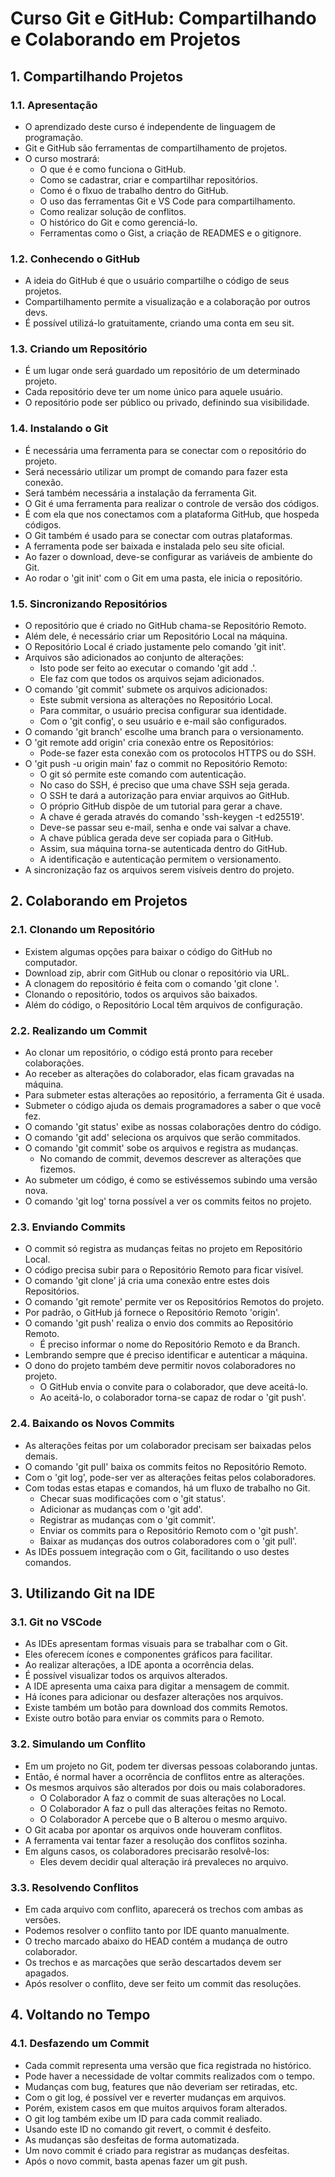 # Curso Git e GitHub: Compartilhando e Colaborando em Projetos

## 1. Compartilhando Projetos

### 1.1. Apresentação
- O aprendizado deste curso é independente de linguagem de programação.
- Git e GitHub são ferramentas de compartilhamento de projetos.
- O curso mostrará:
	- O que é e como funciona o GitHub.
	- Como se cadastrar, criar e compartilhar repositórios.
	- Como é o flxuo de trabalho dentro do GitHub.
	- O uso das ferramentas Git e VS Code para compartilhamento.
	- Como realizar solução de conflitos.
	- O histórico do Git e como gerenciá-lo.
	- Ferramentas como o Gist, a criação de READMES e o gitignore.

### 1.2. Conhecendo o GitHub
- A ideia do GitHub é que o usuário compartilhe o código de seus projetos.
- Compartilhamento permite a visualização e a colaboração por outros devs.
- É possível utilizá-lo gratuitamente, criando uma conta em seu sit.

### 1.3. Criando um Repositório
- É um lugar onde será guardado um repositório de um determinado projeto.
- Cada repositório deve ter um nome único para aquele usuário.
- O repositório pode ser público ou privado, definindo sua visibilidade.

### 1.4. Instalando o Git
- É necessária uma ferramenta para se conectar com o repositório do projeto.
- Será necessário utilizar um prompt de comando para fazer esta conexão.
- Será também necessária a instalação da ferramenta Git.
- O Git é uma ferramenta para realizar o controle de versão dos códigos.
- É com ela que nos conectamos com a plataforma GitHub, que hospeda códigos.
- O Git também é usado para se conectar com outras plataformas.
- A ferramenta pode ser baixada e instalada pelo seu site oficial.
- Ao fazer o download, deve-se configurar as variáveis de ambiente do Git.
- Ao rodar o 'git init' com o Git em uma pasta, ele inicia o repositório.

### 1.5. Sincronizando Repositórios
- O repositório que é criado no GitHub chama-se Repositório Remoto.
- Além dele, é necessário criar um Repositório Local na máquina.
- O Repositório Local é criado justamente pelo comando 'git init'.
- Arquivos são adicionados ao conjunto de alterações:
	- Isto pode ser feito ao executar o comando 'git add .'.
	- Ele faz com que todos os arquivos sejam adicionados.
- O comando 'git commit' submete os arquivos adicionados:
	- Este submit versiona as alterações no Repositório Local.
	- Para commitar, o usuário precisa configurar sua identidade.
	- Com o 'git config', o seu usuário e e-mail são configurados.
- O comando 'git branch' escolhe uma branch para o versionamento.
- O 'git remote add origin' cria conexão entre os Repositórios:
	- Pode-se fazer esta conexão com os protocolos HTTPS ou do SSH.
- O 'git push -u origin main' faz o commit no Repositório Remoto:
	- O git só permite este comando com autenticação.
	- No caso do SSH, é preciso que uma chave SSH seja gerada.
	- O SSH te dará a autorização para enviar arquivos ao GitHub.
	- O próprio GitHub dispõe de um tutorial para gerar a chave.
	- A chave é gerada através do comando 'ssh-keygen -t ed25519'.
	- Deve-se passar seu e-mail, senha e onde vai salvar a chave.
	- A chave pública gerada deve ser copiada para o GitHub.
	- Assim, sua máquina torna-se autenticada dentro do GitHub.
	- A identificação e autenticação permitem o versionamento.
- A sincronização faz os arquivos serem visíveis dentro do projeto.
	
## 2. Colaborando em Projetos

### 2.1. Clonando um Repositório
- Existem algumas opções para baixar o código do GitHub no computador.
- Download zip, abrir com GitHub ou clonar o repositório via URL.
- A clonagem do repositório é feita com o comando 'git clone <url>'.
- Clonando o repositório, todos os arquivos são baixados.
- Além do código, o Repositório Local têm arquivos de configuração.

### 2.2. Realizando um Commit
- Ao clonar um repositório, o código está pronto para receber colaborações.
- Ao receber as alterações do colaborador, elas ficam gravadas na máquina.
- Para submeter estas alterações ao repositório, a ferramenta Git é usada.
- Submeter o código ajuda os demais programadores a saber o que você fez.
- O comando 'git status' exibe as nossas colaborações dentro do código.
- O comando 'git add' seleciona os arquivos que serão commitados.
- O comando 'git commit' sobe os arquivos e registra as mudanças.
	- No comando de commit, devemos descrever as alterações que fizemos.
- Ao submeter um código, é como se estivéssemos subindo uma versão nova.
- O comando 'git log' torna possível a ver os commits feitos no projeto.

### 2.3. Enviando Commits
- O commit só registra as mudanças feitas no projeto em Repositório Local.
- O código precisa subir para o Repositório Remoto para ficar visível.
- O comando 'git clone' já cria uma conexão entre estes dois Repositórios.
- O comando 'git remote' permite ver os Repositórios Remotos do projeto.
- Por padrão, o GitHub já fornece o Repositório Remoto 'origin'.
- O comando 'git push' realiza o envio dos commits ao Repositório Remoto.
	- É preciso informar o nome do Repositório Remoto e da Branch.
- Lembrando sempre que é preciso identificar e autenticar a máquina.
- O dono do projeto também deve permitir novos colaboradores no projeto.
	- O GitHub envia o convite para o colaborador, que deve aceitá-lo.
	- Ao aceitá-lo, o colaborador torna-se capaz de rodar o 'git push'.
	
### 2.4. Baixando os Novos Commits
- As alterações feitas por um colaborador precisam ser baixadas pelos demais.
- O comando 'git pull' baixa os commits feitos no Repositório Remoto.
- Com o 'git log', pode-ser ver as alterações feitas pelos colaboradores.
- Com todas estas etapas e comandos, há um fluxo de trabalho no Git.
	- Checar suas modificações com o 'git status'.
	- Adicionar as mudanças com o 'git add'.
	- Registrar as mudanças com o 'git commit'.
	- Enviar os commits para o Repositório Remoto com o 'git push'.
	- Baixar as mudanças dos outros colaboradores com o 'git pull'.
- As IDEs possuem integração com o Git, facilitando o uso destes comandos.

## 3. Utilizando Git na IDE

### 3.1. Git no VSCode
- As IDEs apresentam formas visuais para se trabalhar com o Git.
- Eles oferecem ícones e componentes gráficos para facilitar.
- Ao realizar alterações, a IDE aponta a ocorrência delas.
- É possível visualizar todos os arquivos alterados.
- A IDE apresenta uma caixa para digitar a mensagem de commit.
- Há ícones para adicionar ou desfazer alterações nos arquivos.
- Existe também um botão para download dos commits Remotos.
- Existe outro botão para enviar os commits para o Remoto.

### 3.2. Simulando um Conflito
- Em um projeto no Git, podem ter diversas pessoas colaborando juntas.
- Então, é normal haver a ocorrência de conflitos entre as alterações.
- Os mesmos arquivos são alterados por dois ou mais colaboradores. 
	- O Colaborador A faz o commit de suas alterações no Local.
	- O Colaborador A faz o pull das alterações feitas no Remoto.
	- O Colaborador A percebe que o B alterou o mesmo arquivo.
- O Git acaba por apontar os arquivos onde houveram conflitos.
- A ferramenta vai tentar fazer a resolução dos conflitos sozinha.
- Em alguns casos, os colaboradores precisarão resolvê-los:
	- Eles devem decidir qual alteração irá prevaleces no arquivo.

### 3.3. Resolvendo Conflitos
- Em cada arquivo com conflito, aparecerá os trechos com ambas as versões.
- Podemos resolver o conflito tanto por IDE quanto manualmente.
- O trecho marcado abaixo do HEAD contém a mudança de outro colaborador.
- Os trechos e as marcações que serão descartados devem ser apagados.
- Após resolver o conflito, deve ser feito um commit das resoluções.
 
## 4. Voltando no Tempo

### 4.1. Desfazendo um Commit
- Cada commit representa uma versão que fica registrada no histórico. 
- Pode haver a necessidade de voltar commits realizados com o tempo.
- Mudanças com bug, features que não deveriam ser retiradas, etc.
- Com o git log, é possível ver e reverter mudanças em arquivos.
- Porém, existem casos em que muitos arquivos foram alterados.
- O git log também exibe um ID para cada commit realiado.
- Usando este ID no comando git revert, o commit é desfeito.
- As mudanças são desfeitas de forma automatizada.
- Um novo commit é criado para registrar as mudanças desfeitas.
- Após o novo commit, basta apenas fazer um git push.
